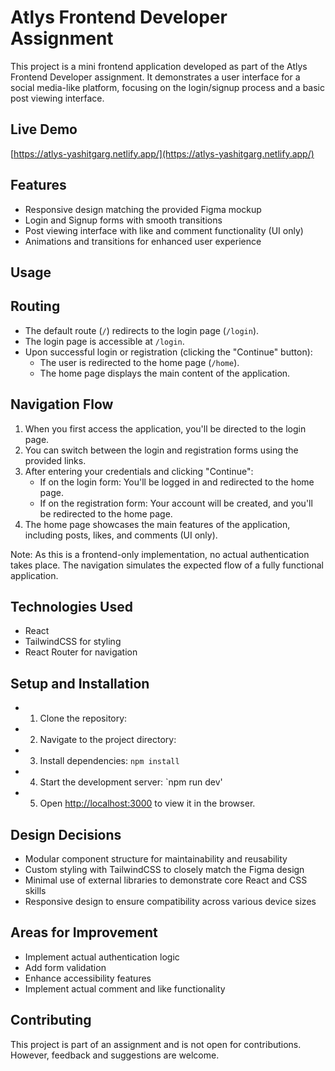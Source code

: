 # Atlys Frontend Developer Assignment

This project is a mini frontend application developed as part of the Atlys Frontend Developer assignment. It demonstrates a user interface for a social media-like platform, focusing on the login/signup process and a basic post viewing interface.

## Live Demo

[https://atlys-yashitgarg.netlify.app/](https://atlys-yashitgarg.netlify.app/)

## Features

- Responsive design matching the provided Figma mockup
- Login and Signup forms with smooth transitions
- Post viewing interface with like and comment functionality (UI only)
- Animations and transitions for enhanced user experience

## Usage

## Routing

- The default route (`/`) redirects to the login page (`/login`).
- The login page is accessible at `/login`.
- Upon successful login or registration (clicking the "Continue" button):
  - The user is redirected to the home page (`/home`).
  - The home page displays the main content of the application.

## Navigation Flow

1. When you first access the application, you'll be directed to the login page.
2. You can switch between the login and registration forms using the provided links.
3. After entering your credentials and clicking "Continue":
   - If on the login form: You'll be logged in and redirected to the home page.
   - If on the registration form: Your account will be created, and you'll be redirected to the home page.
4. The home page showcases the main features of the application, including posts, likes, and comments (UI only).

Note: As this is a frontend-only implementation, no actual authentication takes place. The navigation simulates the expected flow of a fully functional application.

## Technologies Used

- React
- TailwindCSS for styling
- React Router for navigation

## Setup and Installation

- 1. Clone the repository:
- 2. Navigate to the project directory:
- 3. Install dependencies: `npm install`
- 4. Start the development server: `npm run dev'
- 5. Open [http://localhost:3000](http://localhost:3000) to view it in the browser.

## Design Decisions

- Modular component structure for maintainability and reusability
- Custom styling with TailwindCSS to closely match the Figma design
- Minimal use of external libraries to demonstrate core React and CSS skills
- Responsive design to ensure compatibility across various device sizes

## Areas for Improvement

- Implement actual authentication logic
- Add form validation
- Enhance accessibility features
- Implement actual comment and like functionality

## Contributing

This project is part of an assignment and is not open for contributions. However, feedback and suggestions are welcome.
